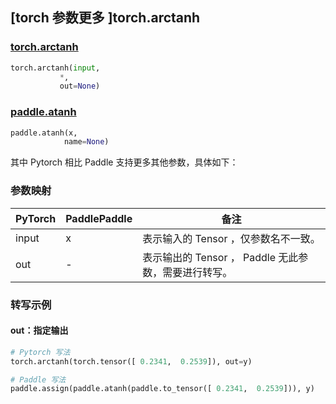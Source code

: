 ## [torch 参数更多 ]torch.arctanh
### [torch.arctanh](https://pytorch.org/docs/1.13/generated/torch.arctanh.html#torch.arctanh)

```python
torch.arctanh(input,
           *,
           out=None)
```

### [paddle.atanh](https://www.paddlepaddle.org.cn/documentation/docs/zh/api/paddle/atanh_cn.html)

```python
paddle.atanh(x,
            name=None)
```

其中 Pytorch 相比 Paddle 支持更多其他参数，具体如下：

### 参数映射
| PyTorch       | PaddlePaddle | 备注                                                   |
| ------------- | ------------ | ------------------------------------------------------ |
| input | x | 表示输入的 Tensor ，仅参数名不一致。  |
| out | -  | 表示输出的 Tensor ， Paddle 无此参数，需要进行转写。    |


### 转写示例
#### out：指定输出
```python
# Pytorch 写法
torch.arctanh(torch.tensor([ 0.2341,  0.2539]), out=y)

# Paddle 写法
paddle.assign(paddle.atanh(paddle.to_tensor([ 0.2341,  0.2539])), y)
```

